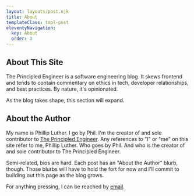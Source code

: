 ```yaml
---
layout: layouts/post.njk
title: About
templateClass: tmpl-post
eleventyNavigation:
  key: About
  order: 3
---
```


## About This Site

The Principled Engineer is a software engineering blog. It skews frontend and tends to contain commentary on ethics in tech, developer relationships, and best practices. By nature, it's opinionated.

As the blog takes shape, this section will expand.

## About the Author

My name is Phillip Luther. I go by Phil. I'm the creator of and sole contributor to [The Principled Engineer](https://principled.engineer). Any references to "I" or "me" on this site refer to me, Phillip Luther. Who goes by Phil. And who is the creator of and sole contributor to The Principled Engineer.

Semi-related, bios are hard. Each post has an "About the Author" blurb, though. Those blurbs will have to hold the fort for now and I'll commit to building out this page as the blog grows.

For anything pressing, I can be reached by [email](mailto:hello@principled.engineer).
